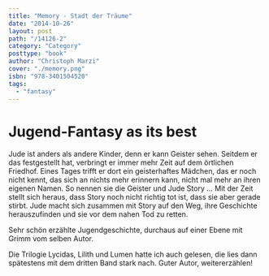 ```yaml
---
title: "Memory - Stadt der Träume"
date: "2014-10-26"
layout: post
path: "/14126-2"
category: "Category"
posttype: "book"
author: "Christoph Marzi"
cover: "./memory.png"
isbn: "978-3401504520"
tags:
  - "fantasy"
---
```

# Jugend-Fantasy as its best

Jude ist anders als andere Kinder, denn er kann Geister sehen. Seitdem er das festgestellt hat, verbringt er immer mehr Zeit auf dem örtlichen Friedhof. Eines Tages trifft er dort ein geisterhaftes Mädchen, das er noch nicht kennt, das sich an nichts mehr erinnern kann, nicht mal mehr an ihren eigenen Namen. So nennen sie die Geister und Jude Story ... Mit der Zeit stellt sich heraus, dass Story noch nicht richtig tot ist, dass sie aber gerade stirbt. Jude macht sich zusammen mit Story auf den Weg, ihre Geschichte herauszufinden und sie vor dem nahen Tod zu retten.

Sehr schön erzählte Jugendgeschichte, durchaus auf einer Ebene mit Grimm vom selben Autor.

Die Trilogie Lycidas, Lilith und Lumen hatte ich auch gelesen, die lies dann spätestens mit dem dritten Band stark nach. Guter Autor, weitererzählen!
